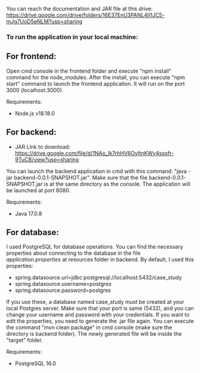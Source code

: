 You can reach the documentation and JAR file at this drive: https://drive.google.com/drive/folders/16E37EnU3PANL4lI1JC5-mJg7UoD5eNLM?usp=sharing

### To run the application in your local machine:

## For frontend:

Open cmd console in the frontend folder and execute "npm install" command for the node_modules.
After the install, you can execute "npm start" command to launch the frontend application. It will run on the port 3000 (localhost:3000).

Requirements:
- Node.js v18.18.0


## For backend:

- JAR Link to download: https://drive.google.com/file/d/1NAo_Ik7rhHV6OyItnKWv4ssofr-9TuCB/view?usp=sharing
  
You can launch the backend application in cmd with this command: "java -jar backend-0.0.1-SNAPSHOT.jar". Make sure that the file
backend-0.0.1-SNAPSHOT.jar is at the same directory as the console.
The application will be launched at port 8080.

Requirements:
- Java 17.0.8


## For database:

I used PostgreSQL for database operations. You can find the necessary properties about connecting to the database
in the file *application.properties* at resources folder in backend. By default, I used this properties:


- spring.datasource.url=jdbc:postgresql://localhost:5432/case_study
- spring.datasource.username=postgres
- spring.datasource.password=postgres


If you use these, a database named case_study must be created at your local Postgres server. Make sure that your port is 
same (5432), and you can change your username and password with your credentials. If you want to edit the properties, you need to
generate the .jar file again. You can execute the command "mvn clean package" in cmd console (make sure the directory is backend folder).
The newly generated file will be inside the "target" folder.

Requirements:
- PostgreSQL 16.0
